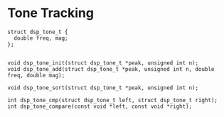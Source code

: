 Tone Tracking
=============


    struct dsp_tone_t {
      double freq, mag;
    };


    void dsp_tone_init(struct dsp_tone_t *peak, unsigned int n);
    void dsp_tone_add(struct dsp_tone_t *peak, unsigned int n, double freq, double mag);

    void dsp_tone_sort(struct dsp_tone_t *peak, unsigned int n);

    int dsp_tone_cmp(struct dsp_tone_t left, struct dsp_tone_t right);
    int dsp_tone_compare(const void *left, const void *right);
